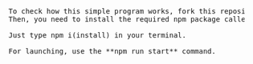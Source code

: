 <pre>
    To check how this simple program works, fork this repository and clone it locally.
    Then, you need to install the required npm package called simple-letter-checker.
  
    Just type npm i(install) in your terminal.

    For launching, use the **npm run start** command.  
</pre>
